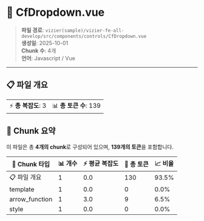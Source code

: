 # 📄 CfDropdown.vue

> **파일 경로**: `vizier(sample)/vizier-fe-all-develop/src/components/controls/CfDropdown.vue`  
> **생성일**: 2025-10-01  
> **Chunk 수**: 4개  
> **언어**: Javascript / Vue
---





## 📋 파일 개요

| | |
|--|--|
| ⚡ **총 복잡도**: 3 | 📊 **총 토큰 수**: 139 |






## 🧩 Chunk 요약

이 파일은 총 **4개의 chunk**로 구성되어 있으며, **139개의 토큰**을 포함합니다.

| 🧩 Chunk 타입 | 📊 개수 | ⚡ 평균 복잡도 | 📝 총 토큰 | 📈 비율 |
|---------------|--------|-------------|----------|--------|
| 📋 파일 개요 | 1 | 0.0 | 130 | 93.5% |
| template | 1 | 0.0 | 0 | 0.0% |
| arrow_function | 1 | 3.0 | 9 | 6.5% |
| style | 1 | 0.0 | 0 | 0.0% |

